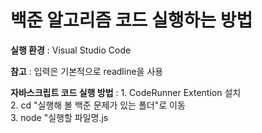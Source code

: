 # 백준 알고리즘 코드 실행하는 방법

**실행 환경** : Visual Studio Code   

**참고** : 입력은 기본적으로 readline을 사용   

**자바스크립트 코드 실행 방법** : 1. CodeRunner Extention 설치   
                  2. cd "실행해 볼 백준 문제가 있는 폴더"로 이동   
                  3. node "실행할 파일명.js   
                  

